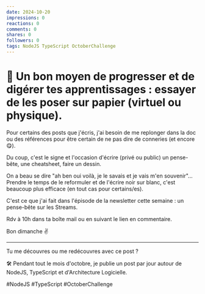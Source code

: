 ```yaml
---
date: 2024-10-20
impressions: 0
reactions: 0
comments: 0
shares: 0
followers: 0
tags: NodeJS TypeScript OctoberChallenge
---
```


# 📝 Un bon moyen de progresser et de digérer tes apprentissages : essayer de les poser sur papier (virtuel ou physique).

Pour certains des posts que j'écris, j'ai besoin de me replonger dans la doc ou des références pour être certain de ne pas dire de conneries (et encore 😋).

Du coup, c'est le signe et l'occasion d'écrire (privé ou public) un pense-bête, une cheatsheet, faire un dessin.

On a beau se dire "ah ben oui voilà, je le savais et je vais m'en souvenir"... Prendre le temps de le reformuler et de l'écrire noir sur blanc, c'est beaucoup plus efficace (en tout cas pour certains/es).

C'est ce que j'ai fait dans l'épisode de la newsletter cette semaine : un pense-bête sur les Streams.

Rdv à 10h dans ta boîte mail ou en suivant le lien en commentaire.

Bon dimanche ✌️

---

Tu me découvres ou me redécouvres avec ce post ?

🛠️ Pendant tout le mois d'octobre, je publie un post par jour autour de NodeJS, TypeScript et d'Architecture Logicielle.

#NodeJS #TypeScript #OctoberChallenge
